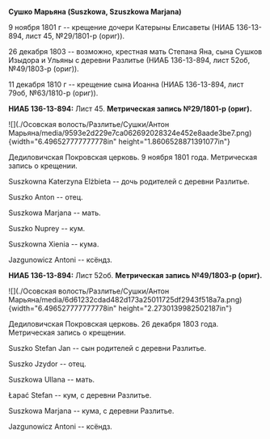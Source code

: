 **Сушко Марьяна (Suszkowa, Szuszkowa Marjana)**

9 ноября 1801 г -- крещение дочери Катерыны Елисаветы (НИАБ 136-13-894,
лист 45, №29/1801-р (ориг)).

26 декабря 1803 -- возможно, крестная мать Степана Яна, сына Сушков
Изыдора и Ульяны с деревни Разлитье (НИАБ 136-13-894, лист 52об,
№49/1803-р (ориг)).

11 декабря 1810 г -- крещение сына Иоанна (НИАБ 136-13-894, лист 79об,
№63/1810-р (ориг)).

**НИАБ 136-13-894:** Лист 45. **Метрическая запись №29/1801-р (ориг).**

![](./Осовская волость/Разлитье/Сушки/Антон Марьяна/media/9593e2d229e7ca062692028324e452e8aade3be7.png){width="6.496527777777778in"
height="1.8606528871391077in"}

Дедиловичская Покровская церковь. 9 ноября 1801 года. Метрическая запись
о крещении.

Suszkowna Katerzyna Elżbieta -- дочь родителей с деревни Разлитье.

Suszko Anton -- отец.

Suszkowa Marjana -- мать.

Suszko Nuprey -- кум.

Suszkowna Xienia -- кума.

Jazgunowicz Antoni -- ксёндз.

**НИАБ 136-13-894:** Лист 52об. **Метрическая запись №49/1803-р
(ориг).**

![](./Осовская волость/Разлитье/Сушки/Антон Марьяна/media/6d61232cdad482d173a25011725df2943f518a7a.png){width="6.496527777777778in"
height="2.2730139982502187in"}

Дедиловичская Покровская церковь. 26 декабря 1803 года. Метрическая
запись о крещении.

Suszko Stefan Jan -- сын родителей с деревни Разлитье.

Suszko Jzydor -- отец.

Suszkowa Ullana -- мать.

Łapać Stefan -- кум, с деревни Разлитье.

Suszkowa Marjana -- кума, с деревни Разлитье.

Jazgunowicz Antoni -- ксёндз.

